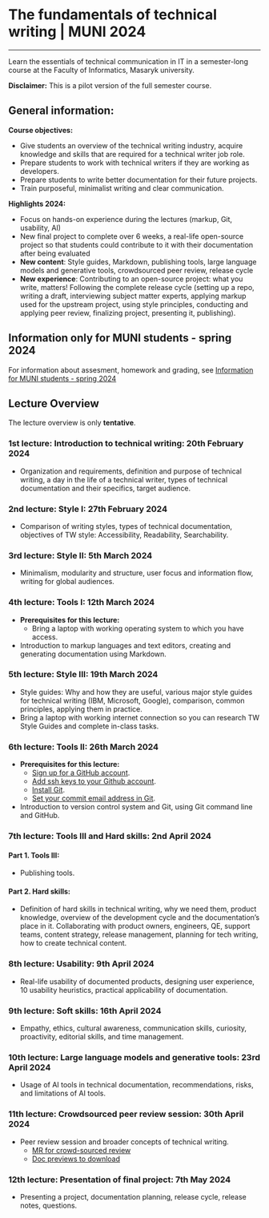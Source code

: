 # The fundamentals of technical writing | MUNI 2024

-----
Learn the essentials of technical communication in IT in a semester-long course at the Faculty of Informatics, Masaryk university.

**Disclaimer:** This is a pilot version of the full semester course.

## General information:

**Course objectives:**
* Give students an overview of the technical writing industry, acquire knowledge and skills that are required for a technical writer job role.
* Prepare students to work with technical writers if they are working as developers.
* Prepare students to write better documentation for their future projects.
* Train purposeful, minimalist writing and clear communication.

**Highlights 2024:**
* Focus on hands-on experience during the lectures (markup, Git, usability, AI)
* New final project to complete over 6 weeks, a real-life open-source project so that students could contribute to it with their documentation after being evaluated
* **New content**: Style guides, Markdown, publishing tools, large language models and generative tools, crowdsourced peer review, release cycle 
* **New experience**: Contributing to an open-source project: what you write, matters! Following the complete release cycle (setting up a repo, writing a draft, interviewing subject matter experts, applying markup used for the upstream project, using style principles, conducting and applying peer review, finalizing project, presenting it, publishing).

## Information only for MUNI students - spring 2024
For information about assesment, homework and grading, see [Information for MUNI students - spring 2024](MUNI-students-spring2024.pdf)


## Lecture Overview
The lecture overview is only **tentative**.

### 1st lecture: Introduction to technical writing: 20th February 2024
* Organization and requirements, definition and purpose of technical writing, a day in the life of a technical writer, types of technical documentation and their specifics, target audience.

### 2nd lecture: Style I: 27th February 2024
* Comparison of writing styles, types of technical documentation, objectives of TW style: Accessibility, Readability, Searchability.

### 3rd lecture: Style II: 5th March 2024
* Minimalism, modularity and structure, user focus and information flow, writing for global audiences. 

### 4th lecture: Tools I: 12th March 2024
* **Prerequisites for this lecture:**
  * Bring a laptop with working operating system to which you have access.
* Introduction to markup languages and text editors, creating and generating documentation using Markdown.

### 5th lecture: Style III: 19th March 2024
* Style guides: Why and how they are useful, various major style guides for technical writing (IBM, Microsoft, Google), comparison, common principles, applying them in practice.
* Bring a laptop with working internet connection so you can research TW Style Guides and complete in-class tasks.

### 6th lecture: Tools II: 26th March 2024
* **Prerequisites for this lecture:**
  * [Sign up for a GitHub account](https://github.com/join).
  * [Add ssh keys to your Github account](https://docs.github.com/en/authentication/connecting-to-github-with-ssh/adding-a-new-ssh-key-to-your-github-account).
  * [Install Git](https://github.com/git-guides/install-git).
  * [Set your commit email address in Git](https://docs.github.com/en/account-and-profile/setting-up-and-managing-your-personal-account-on-github/managing-email-preferences/setting-your-commit-email-address#setting-your-commit-email-address-in-git).
* Introduction to version control system and Git, using Git command line and GitHub.
  
### 7th lecture: Tools III and Hard skills: 2nd April 2024
#### Part 1. Tools III:
* Publishing tools.

#### Part 2. Hard skills:
* Definition of hard skills in technical writing, why we need them, product knowledge, overview of the development cycle and the documentation’s place in it. Collaborating with product owners, engineers, QE, support teams, content strategy, release management, planning for tech writing, how to create technical content.

### 8th lecture: Usability: 9th April 2024
* Real-life usability of documented products, designing user experience, 10 usability heuristics, practical applicability of documentation.

### 9th lecture: Soft skills: 16th April 2024
* Empathy, ethics, cultural awareness, communication skills, curiosity, proactivity, editorial skills, and time management.

### 10th lecture: Large language models and generative tools: 23rd April 2024
* Usage of AI tools in technical documentation, recommendations, risks, and limitations of AI tools.

### 11th lecture: Crowdsourced peer review session: 30th April 2024
* Peer review session and broader concepts of technical writing.
   * [MR for crowd-sourced review](https://gitlab.gnome.org/GNOME/gnome-user-docs/-/merge_requests/176)
   * [Doc previews to download](https://drive.google.com/drive/folders/1HpD3zhhBSuUmRlVYksaht2vM3hkHuyY4?usp=sharing)

### 12th lecture: Presentation of final project: 7th May 2024
* Presenting a project, documentation planning, release cycle, release notes, questions.
